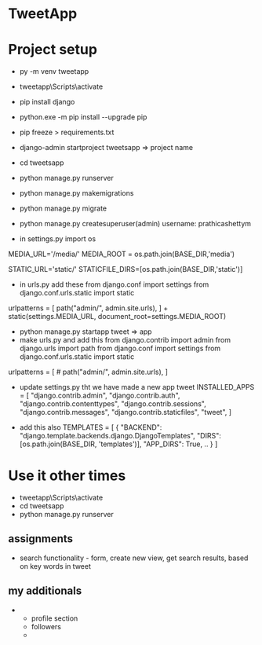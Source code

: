 # TweetApp

# Project setup
- py -m venv tweetapp
- tweetapp\Scripts\activate
- pip install django
- python.exe -m pip install --upgrade pip
- pip freeze > requirements.txt
- django-admin startproject tweetsapp => project name

- cd tweetsapp
- python manage.py runserver

- python manage.py makemigrations
- python manage.py migrate

- python manage.py createsuperuser(admin)
username: prathicashettym

- in settings.py 
import os

MEDIA_URL='/media/'
MEDIA_ROOT = os.path.join(BASE_DIR,'media')

STATIC_URL='static/'
STATICFILE_DIRS=[os.path.join(BASE_DIR,'static')]


- in urls.py add these
from django.conf import settings
from django.conf.urls.static import static

urlpatterns = [
    path("admin/", admin.site.urls),
] + static(settings.MEDIA_URL, document_root=settings.MEDIA_ROOT)

- python manage.py startapp tweet => app
- make urls.py and add this
from django.contrib import admin
from django.urls import path
from django.conf import settings
from django.conf.urls.static import static


urlpatterns = [
    # path("admin/", admin.site.urls),
] 

- update settings.py tht we have made a new app tweet
INSTALLED_APPS = [
    "django.contrib.admin",
    "django.contrib.auth",
    "django.contrib.contenttypes",
    "django.contrib.sessions",
    "django.contrib.messages",
    "django.contrib.staticfiles",
    "tweet",
]

- add this also
TEMPLATES = [
    {
        "BACKEND": "django.template.backends.django.DjangoTemplates",
        "DIRS": [os.path.join(BASE_DIR, 'templates')],
        "APP_DIRS": True,
     ..
    }
]











# Use it other times
- tweetapp\Scripts\activate
- cd tweetsapp
- python manage.py runserver



## assignments
- search functionality - form, create new view, get search results, based on key words in tweet

## my additionals
- - profile section
  - followers
  - 
